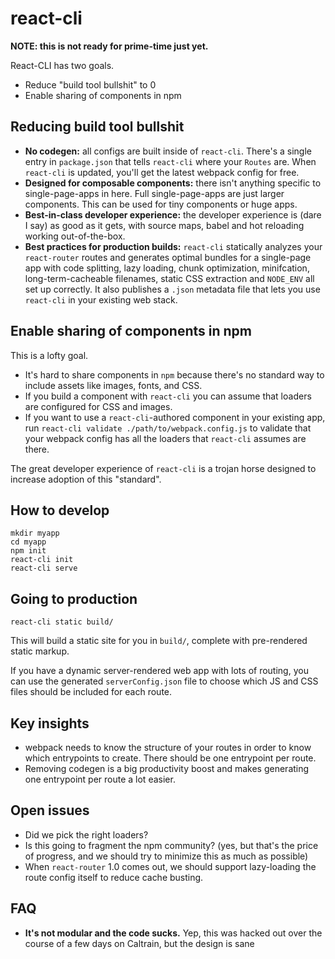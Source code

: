 # react-cli

**NOTE: this is not ready for prime-time just yet.**

React-CLI has two goals.

  * Reduce "build tool bullshit" to 0
  * Enable sharing of components in npm

## Reducing build tool bullshit

  * **No codegen:** all configs are built inside of `react-cli`. There's a single entry in `package.json` that tells `react-cli` where your `Routes` are. When `react-cli` is updated, you'll get the latest webpack config for free.
  * **Designed for composable components:** there isn't anything specific to single-page-apps in here. Full single-page-apps are just larger components. This can be used for tiny components or huge apps.
  * **Best-in-class developer experience:** the developer experience is (dare I say) as good as it gets, with source maps, babel and hot reloading working out-of-the-box.
  * **Best practices for production builds:** `react-cli` statically analyzes your `react-router` routes and generates optimal bundles for a single-page app with code splitting, lazy loading, chunk optimization, minifcation, long-term-cacheable filenames, static CSS extraction and `NODE_ENV` all set up correctly. It also publishes a `.json` metadata file that lets you use `react-cli` in your existing web stack.

## Enable sharing of components in npm

This is a lofty goal.

  * It's hard to share components in `npm` because there's no standard way to include assets like images, fonts, and CSS.
  * If you build a component with `react-cli` you can assume that loaders are configured for CSS and images.
  * If you want to use a `react-cli`-authored component in your existing app, run `react-cli validate ./path/to/webpack.config.js` to validate that your webpack config has all the loaders that `react-cli` assumes are there.

The great developer experience of `react-cli` is a trojan horse designed to increase adoption of this "standard".

## How to develop

```
mkdir myapp
cd myapp
npm init
react-cli init
react-cli serve
```

## Going to production

```
react-cli static build/
```

This will build a static site for you in `build/`, complete with pre-rendered static markup.

If you have a dynamic server-rendered web app with lots of routing, you can use the generated `serverConfig.json` file to choose which JS and CSS files should be included for each route.

## Key insights

  * webpack needs to know the structure of your routes in order to know which entrypoints to create. There should be one entrypoint per route.
  * Removing codegen is a big productivity boost and makes generating one entrypoint per route a lot easier.

## Open issues

  * Did we pick the right loaders?
  * Is this going to fragment the npm community? (yes, but that's the price of progress, and we should try to minimize this as much as possible)
  * When `react-router` 1.0 comes out, we should support lazy-loading the route config itself to reduce cache busting.

## FAQ

  * **It's not modular and the code sucks.** Yep, this was hacked out over the course of a few days on Caltrain, but the design is sane
